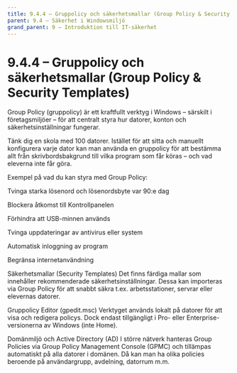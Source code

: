 ```yaml
---
title: 9.4.4 – Gruppolicy och säkerhetsmallar (Group Policy & Security Templates)
parent: 9.4 – Säkerhet i Windowsmiljö
grand_parent: 9 – Introduktion till IT-säkerhet
---
```

# 9.4.4 – Gruppolicy och säkerhetsmallar (Group Policy & Security Templates)

Group Policy (gruppolicy) är ett kraftfullt verktyg i Windows – särskilt i företagsmiljöer – för att centralt styra hur datorer, konton och säkerhetsinställningar fungerar.

Tänk dig en skola med 100 datorer. Istället för att sitta och manuellt konfigurera varje dator kan man använda en gruppolicy för att bestämma allt från skrivbordsbakgrund till vilka program som får köras – och vad eleverna inte får göra.

Exempel på vad du kan styra med Group Policy:

Tvinga starka lösenord och lösenordsbyte var 90:e dag

Blockera åtkomst till Kontrollpanelen

Förhindra att USB-minnen används

Tvinga uppdateringar av antivirus eller system

Automatisk inloggning av program

Begränsa internetanvändning

Säkerhetsmallar (Security Templates)
 Det finns färdiga mallar som innehåller rekommenderade säkerhetsinställningar. Dessa kan importeras via Group Policy för att snabbt säkra t.ex. arbetsstationer, servrar eller elevernas datorer.

Gruppolicy Editor (gpedit.msc)
 Verktyget används lokalt på datorer för att visa och redigera policys. Dock endast tillgängligt i Pro- eller Enterprise-versionerna av Windows (inte Home).

Domänmiljö och Active Directory (AD)
 I större nätverk hanteras Group Policies via Group Policy Management Console (GPMC) och tillämpas automatiskt på alla datorer i domänen. Då kan man ha olika policies beroende på användargrupp, avdelning, datorrum m.m.

